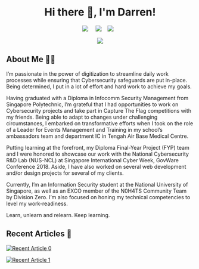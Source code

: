 <!--
**chydarren/chydarren** is a ✨ _special_ ✨ repository because its `README.md` (this file) appears on your GitHub profile.

Here are some ideas to get you started:

- 🔭 I’m currently working on ...
- 🌱 I’m currently learning ...
- 👯 I’m looking to collaborate on ...
- 🤔 I’m looking for help with ...
- 💬 Ask me about ...
- 📫 How to reach me: ...
- 😄 Pronouns: ...
- ⚡ Fun fact: ...
-->


<h1 align='center'> Hi there 👋, I'm Darren! </h1>

<p align='center'>
  <a href="https://www.linkedin.com/in/chuahanyongdarren/"><img src="https://img.shields.io/badge/linkedin-%230077B5.svg?&style=for-the-badge&logo=linkedin&logoColor=white" /></a>&nbsp;&nbsp;&nbsp;&nbsp;
  <a href="https://medium.com/@chydarren"><img src="https://img.shields.io/badge/medium-%2312100E.svg?&style=for-the-badge&logo=medium&logoColor=white" /></a>&nbsp;&nbsp;&nbsp;
  <a href="https://chydarren.me"><img src="https://img.shields.io/badge/Website-yellowgreen?style=for-the-badge" /></a>&nbsp;&nbsp;&nbsp;
  <!--<a href="https://writeup.chydarren.me"><img src="https://img.shields.io/badge/GitBook-blue?style=for-the-badge&logo=gitbook&logoColor=white"/></a>-->
</p>

<p align="center">
<!--<img class="img" src="https://github-readme-stats.vercel.app/api?username=chydarren&show_icons=true" />-->
<img class="img" src="https://github-readme-streak-stats.herokuapp.com/?user=chydarren&hide_border=true"/>
</p>

<h2>About Me 👨‍💻</h2>

I’m passionate in the power of digitization to streamline daily work processes while ensuring that Cybersecurity safeguards are put in-place. Being determined, I put in a lot of effort and hard work to achieve my goals.

Having graduated with a Diploma in Infocomm Security Management from Singapore Polytechnic, I’m grateful that I had opportunities to work on Cybersecurity projects and take part in Capture The Flag competitions with my friends. Being able to adapt to changes under challenging circumstances, I embarked on transformative efforts when I took on the role of a Leader for Events Management and Training in my school’s ambassadors team and department IC in Tengah Air Base Medical Centre.

Putting learning at the forefront, my Diploma Final-Year Project (FYP) team and I were honored to showcase our work with the National Cybersecurity R&D Lab (NUS-NCL) at Singapore International Cyber Week, GovWare Conference 2018. Aside, I have also worked on several web development and/or design projects for several of my clients.

Currently, I’m an Information Security student at the National University of Singapore, as well as an EXCO member of the N0H4TS Community Team by Division Zero. I’m also focused on honing my technical competencies to level my work-readiness.

Learn, unlearn and relearn. Keep learning.

<h2>Recent Articles 📖</h2>

<a target="_blank" href="https://github-readme-medium-recent-article.vercel.app/medium/@chydarren/0"><img src="https://github-readme-medium-recent-article.vercel.app/medium/@chydarren/0" alt="Recent Article 0"> 

<a target="_blank" href="https://github-readme-medium-recent-article.vercel.app/medium/@chydarren/1"><img src="https://github-readme-medium-recent-article.vercel.app/medium/@chydarren/1" alt="Recent Article 1"> 
